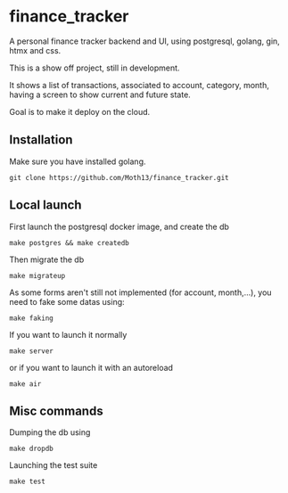 # finance_tracker
A personal finance tracker backend and UI, using postgresql, golang, gin, htmx and css.

This is a show off project, still in development.

It shows a list of transactions, associated to account, category, month, having a screen to show current and future state.

Goal is to make it deploy on the cloud.

## Installation

Make sure you have installed golang.

```
git clone https://github.com/Moth13/finance_tracker.git
```

## Local launch

First launch the postgresql docker image, and create the db

````
make postgres && make createdb
````

Then migrate the db
```
make migrateup
```

As some forms aren't still not implemented (for account, month,...), you need to fake some datas using:
```
make faking
```

If you want to launch it normally
```
make server
```
or if you want to launch it with an autoreload
```
make air
```

## Misc commands

Dumping the db using
```
make dropdb
```

Launching the test suite
```
make test
```

